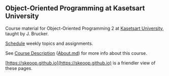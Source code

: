 ## Object-Oriented Programming at Kasetsart University

Course material for Object-Oriented Programming 2 at [Kasetsart University](http://www.ku.th), taught by J. Brucker.

[Schedule](http://skeoop.github.io/Home) weekly topics and assignments.

See [Course Description](https://skeoop.github.io/About) ([About.md](About.md)) for more info about this course.

[https://skeoop.github.io](https://skeoop.github.io) is a friendler view of these pages.
